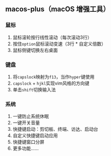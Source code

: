 ## macos-plus（macOS 增强工具）


### 鼠标
1. 鼠标滚轮按行线性滚动（每次滚动3行）
2. 按住`option`鼠标滚动变速（3行 * 自定义倍数）
3. 鼠标侧键切换左右桌面


### 键盘
1. 将`capslock`映射为`f13`，当作`hyper`键使用
2. `capslock` + `hjkl`实现vim风格的方向键
3. 单击`shift`切换输入法


### 系统
1. 一键防止系统休眠
2. 一键开关音量
3. 快捷键启动：剪切板、终端、访达、启动台
4. 自定义快捷键启动应用
5. 快捷键窗口分屏
6. 更多功能......
